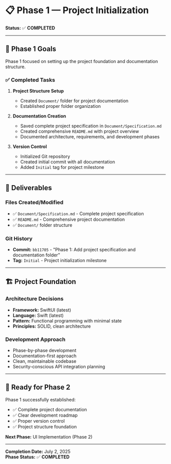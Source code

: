 # 📋 Phase 1 — Project Initialization

**Status:** ✅ **COMPLETED**

---

## 🎯 Phase 1 Goals

Phase 1 focused on setting up the project foundation and documentation structure.

### ✅ Completed Tasks

1. **Project Structure Setup**
   - Created `Document/` folder for project documentation
   - Established proper folder organization

2. **Documentation Creation**
   - Saved complete project specification in `Document/Specification.md`
   - Created comprehensive `README.md` with project overview
   - Documented architecture, requirements, and development phases

3. **Version Control**
   - Initialized Git repository
   - Created initial commit with all documentation
   - Added `Initial` tag for project milestone

---

## 📁 Deliverables

### Files Created/Modified
- ✅ `Document/Specification.md` - Complete project specification
- ✅ `README.md` - Comprehensive project documentation
- ✅ `Document/` folder structure

### Git History
- **Commit:** `bb11705` - "Phase 1: Add project specification and documentation folder"
- **Tag:** `Initial` - Project initialization milestone

---

## 🏗️ Project Foundation

### Architecture Decisions
- **Framework:** SwiftUI (latest)
- **Language:** Swift (latest)
- **Pattern:** Functional programming with minimal state
- **Principles:** SOLID, clean architecture

### Development Approach
- Phase-by-phase development
- Documentation-first approach
- Clean, maintainable codebase
- Security-conscious API integration planning

---

## 🚀 Ready for Phase 2

Phase 1 successfully established:
- ✅ Complete project documentation
- ✅ Clear development roadmap
- ✅ Proper version control
- ✅ Project structure foundation

**Next Phase:** UI Implementation (Phase 2)

---

**Completion Date:** July 2, 2025  
**Phase Status:** ✅ **COMPLETED** 